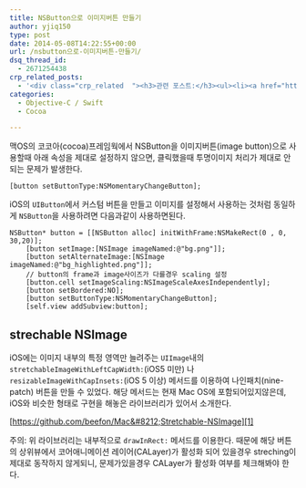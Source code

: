 ```yaml
---
title: NSButton으로 이미지버튼 만들기
author: yjiq150
type: post
date: 2014-05-08T14:22:55+00:00
url: /nsbutton으로-이미지버튼-만들기/
dsq_thread_id:
  - 2671254438
crp_related_posts:
  - '<div class="crp_related  "><h3>관련 포스트:</h3><ul><li><a href="https://www.letmecompile.com/shotcut-linux-server-video-generation/"     class="post-753"><span class="crp_title">Shotcut을 이용하여 리눅스 서버에서 템플릿 기반의 동영상 만들기</span></a></li><li><a href="https://www.letmecompile.com/mac-app-recommendation-for-developer/"     class="post-836"><span class="crp_title">개발자를 위한 필수 맥 앱(Mac App) 10선</span></a></li><li><a href="https://www.letmecompile.com/chrome-extension-with-react/"     class="post-776"><span class="crp_title">크롬 익스텐션 개발 + 리액트 적용하기</span></a></li><li><a href="https://www.letmecompile.com/mysql-innodb-lock-deadlock/"     class="post-763"><span class="crp_title">MySQL InnoDB lock & deadlock 이해하기</span></a></li><li><a href="https://www.letmecompile.com/redis-cluster-sentinel-overview/"     class="post-770"><span class="crp_title">레디스 클러스터, 센티넬 구성 및 동작 방식</span></a></li></ul><div class="crp_clear"></div></div>'
categories:
  - Objective-C / Swift
  - Cocoa

---
```

맥OS의 코코아(cocoa)프레임웍에서 NSButton을 이미지버튼(image button)으로 사용할때 아래 속성을 제대로 설정하지 않으면, 클릭했을때 투명이미지 처리가 제대로 안되는 문제가 발생한다.

`[button setButtonType:NSMomentaryChangeButton];`

iOS의 `UIButton`에서 커스텀 버튼을 만들고 이미지를 설정해서 사용하는 것처럼 동일하게 `NSButton`을 사용하려면 다음과같이 사용하면된다.

    NSButton* button = [[NSButton alloc] initWithFrame:NSMakeRect(0 , 0, 30,20)];
        [button setImage:[NSImage imageNamed:@"bg.png"]];
        [button setAlternateImage:[NSImage imageNamed:@"bg_highlighted.png"]];
        // button의 frame과 image사이즈가 다를경우 scaling 설정
        [button.cell setImageScaling:NSImageScaleAxesIndependently]; 
        [button setBordered:NO];
        [button setButtonType:NSMomentaryChangeButton];
        [self.view addSubview:button];
    

## strechable NSImage

iOS에는 이미지 내부의 특정 영역만 늘려주는 `UIImage`내의 `stretchableImageWithLeftCapWidth:`(iOS5 미만) 나 `resizableImageWithCapInsets:`(iOS 5 이상) 메서드를 이용하여 나인패치(nine-patch) 버튼을 만들 수 있었다. 해당 메서드는 현재 Mac OS에 포함되어있지않은데, iOS와 비슷한 형태로 구현을 해놓은 라이브러리가 있어서 소개한다.

[https://github.com/beefon/Mac&#8212;Stretchable-NSImage][1]

주의: 위 라이브러리는 내부적으로 `drawInRect:` 메서드를 이용한다. 때문에 해당 버튼의 상위뷰에서 코어애니메이션 레이어(CALayer)가 활성화 되어 있을경우 streching이 제대로 동작하지 않게되니, 문제가있을경우 CALayer가 활성화 여부를 체크해봐야 한다.

 [1]: https://github.com/beefon/Mac---Stretchable-NSImage